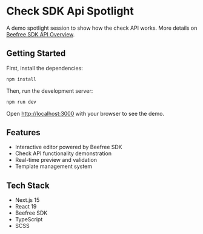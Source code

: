 # Check SDK Api Spotlight

A demo spotlight session to show how the check API works.
More details on [Beefree SDK API Overview](spotlight_overview.md).

## Getting Started

First, install the dependencies:

```bash
npm install
```

Then, run the development server:

```bash
npm run dev
```

Open [http://localhost:3000](http://localhost:3000) with your browser to see the demo.

## Features

- Interactive editor powered by Beefree SDK
- Check API functionality demonstration
- Real-time preview and validation
- Template management system

## Tech Stack

- Next.js 15
- React 19
- Beefree SDK
- TypeScript
- SCSS
